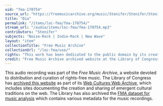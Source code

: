 ```yaml
---
uid: "fma-170754"
source_url: "https://freemusicarchive.org/music/Stenifer/Stenifer/Stenifer_-_Stenifer_-_02_Dia"
title: "Dia"
permalink: "/items/loc-fma/fma-170754/"
stream_url: "/audio/items/loc-fma/fma-170754.mp3"
contributors: "Stenifer"
subjects: "Noise-Rock | Indie-Rock | New Wave"
layout: "item"
collectionTitle: "Free Music Archive"
collectionUrl: "/loc-fma/use/"
rights: "This work has been dedicated to the public domain by its creator, thus is free to use and reuse without restriction. You can copy, modify, distribute and perform the work, even for commercial purposes, all without asking permission. Attribution is recommended but not required."
credit: "Free Music Archive archived website at the Library of Congress, Web Archives Division."
---
```


This audio recording was part of the _Free Music Archive_, a website devoted to distribution and curation of rights-free music. The Library of Congress has [archived this website](https://www.loc.gov/item/lcwaN0026492/) as part of its [Web Cultures Web Archive](https://www.loc.gov/collections/web-cultures-web-archive/about-this-collection/), which includes sites documenting the creation and sharing of emergent cultural traditions on the web. The Library has also archived the [FMA dataset for music analysis](https://catalog.loc.gov/vwebv/search?searchCode=LCCN&searchArg=2018655052&searchType=1&permalink=y) which contains various metadata for the music recordings.